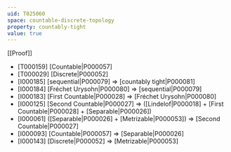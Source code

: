 ```yaml
---
uid: T025060
space: countable-discrete-topology
property: countably-tight
value: true
---
```

[[Proof]]

* [T000159] [Countable|P000057]
* [T000029] [Discrete|P000052]
* [I000185] [sequential|P000079] => [countably tight|P000081]
* [I000184] [Fréchet Urysohn|P000080] => [sequential|P000079]
* [I000183] [First Countable|P000028] => [Fréchet Urysohn|P000080]
* [I000125] [Second Countable|P000027] => ([Lindelof|P000018] + [First Countable|P000028] + [Separable|P000026])
* [I000061] ([Separable|P000026] + [Metrizable|P000053]) => [Second Countable|P000027]
* [I000093] [Countable|P000057] => [Separable|P000026]
* [I000143] [Discrete|P000052] => [Metrizable|P000053]

